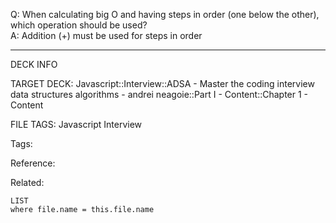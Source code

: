 Q: When calculating big O and having steps in order (one below the other), which operation should be used?  
A: Addition (+) must be used for steps in order
<!--ID: 1690027056038-->

---

DECK INFO

TARGET DECK: Javascript::Interview::ADSA - Master the coding interview data structures algorithms - andrei neagoie::Part I - Content::Chapter 1 - Content

FILE TAGS: Javascript Interview

Tags:

Reference:

Related:

```dataview
LIST
where file.name = this.file.name
```
